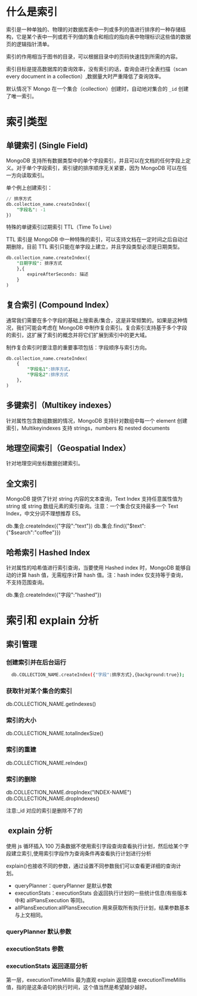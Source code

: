# 什么是索引

索引是一种单独的、物理的对数据库表中一列或多列的值进行排序的一种存储结构，它是某个表中一列或若干列值的集合和相应的指向表中物理标识这些值的数据页的逻辑指针清单。

索引的作用相当于图书的目录，可以根据目录中的页码快速找到所需的内容。

索引目标是提高数据库的查询效率，没有索引的话，查询会进行全表扫描（scan every document in a collection）,数据量大时严重降低了查询效率。

默认情况下 Mongo 在一个集合（collection）创建时，自动地对集合的 `_id` 创建了唯一索引。

# 索引类型

## 单键索引 (Single Field)

MongoDB 支持所有数据类型中的单个字段索引，并且可以在文档的任何字段上定义。对于单个字段索引，索引键的排序顺序无关紧要，因为 MongoDB 可以在任一方向读取索引。

单个例上创建索引：

```sql
// 排序方式
db.collection_name.createIndex({
	"字段名": -1
})
```

特殊的单键索引过期索引 TTL（Time To Live）

TTL 索引是 MongoDB 中一种特殊的索引，可以支持文档在一定时间之后自动过期删除，目前 TTL 索引只能在单字段上建立，并且字段类型必须是日期类型。


```sql
db.collection_name.createIndex({
	"日期字段": 排序方式
	},{
		expireAfterSeconds: 描述
	}
)
```

## 复合索引 (Compound Index）

通常我们需要在多个字段的基础上搜索表/集合，这是非常频繁的。如果是这种情况，我们可能会考虑在 MongoDB 中制作复合索引。复合索引支持基于多个字段的索引，这扩展了索引的概念并将它们扩展到索引中的更大域。

制作复合索引时要注意的重要事项包括：字段顺序与索引方向。

```sql
db.collection_name.createIndex(
	{
		"字段名1":排序方式，
		"字段名2":排序方式
	},
)
```

## 多键索引（Multikey indexes）

针对属性包含数组数据的情况，MongoDB 支持针对数组中每一个 element 创建索引，Multikeyindexes 支持 strings，numbers 和 nested documents

## 地理空间索引（Geospatial Index）

针对地理空间坐标数据创建索引。

## 全文索引

MongoDB 提供了针对 string 内容的文本查询，Text Index 支持任意属性值为 string 或 string 数组元素的索引查询。注意：一个集合仅支持最多一个 Text Index，中文分词不理想推荐 ES。

db.集合.createIndex({"字段":"text"})
db.集合.find({"$text":{"$search":"coffee"}})

## 哈希索引 Hashed Index

针对属性的哈希值进行索引查询，当要使用 Hashed index 时，MongoDB 能够自动的计算 hash 值，无需程序计算 hash 值。注：hash index 仅支持等于查询，不支持范围查询。

db.集合.createIndex({"字段":"hashed"})

# 索引和 explain 分析

## 索引管理

### 创建索引并在后台运行

```bash
  db.COLLECTION_NAME.createIndex({"字段":排序方式},{background:true});
```

### 获取针对某个集合的索引

db.COLLECTION_NAME.getIndexes()

### 索引的大小

db.COLLECTION_NAME.totalIndexSize()

### 索引的重建

db.COLLECTION_NAME.reIndex()

### 索引的删除

db.COLLECTION_NAME.dropIndex("INDEX-NAME")
db.COLLECTION_NAME.dropIndexes()

注意:\_id 对应的索引是删除不了的

##  explain 分析

使用 js 循环插入 100 万条数据不使用索引字段查询查看执行计划，然后给某个字段建立索引,使用索引字段作为查询条件再查看执行计划进行分析

explain()也接收不同的参数，通过设置不同参数我们可以查看更详细的查询计划。

- queryPlanner：queryPlanner 是默认参数
- executionStats：executionStats 会返回执行计划的一些统计信息(有些版本中和 allPlansExecution 等同)。
- allPlansExecution:allPlansExecution 用来获取所有执行计划，结果参数基本与上文相同。

### queryPlanner 默认参数

### executionStats 参数

### executionStats 返回逐层分析

第一层，executionTimeMillis 最为直观 explain 返回值是 executionTimeMillis 值，指的是这条语句的执行时间，这个值当然是希望越少越好。
